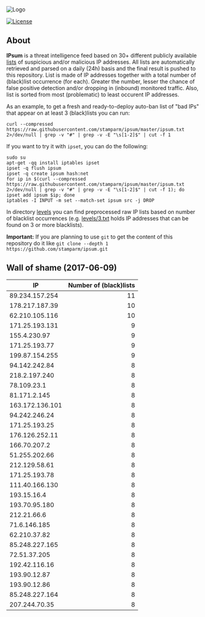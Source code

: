 ![Logo](logo.png)

[![License](https://img.shields.io/badge/license-Public_domain-red.svg)](https://wiki.creativecommons.org/wiki/Public_domain)

About
----

**IPsum** is a threat intelligence feed based on 30+ different publicly available [lists](https://github.com/stamparm/maltrail) of suspicious and/or malicious IP addresses. All lists are automatically retrieved and parsed on a daily (24h) basis and the final result is pushed to this repository. List is made of IP addresses together with a total number of (black)list occurrence (for each). Greater the number, lesser the chance of false positive detection and/or dropping in (inbound) monitored traffic. Also, list is sorted from most (problematic) to least occurent IP addresses.

As an example, to get a fresh and ready-to-deploy auto-ban list of "bad IPs" that appear on at least 3 (black)lists you can run:

```
curl --compressed https://raw.githubusercontent.com/stamparm/ipsum/master/ipsum.txt 2>/dev/null | grep -v "#" | grep -v -E "\s[1-2]$" | cut -f 1
```

If you want to try it with `ipset`, you can do the following:

```
sudo su
apt-get -qq install iptables ipset
ipset -q flush ipsum
ipset -q create ipsum hash:net
for ip in $(curl --compressed https://raw.githubusercontent.com/stamparm/ipsum/master/ipsum.txt 2>/dev/null | grep -v "#" | grep -v -E "\s[1-2]$" | cut -f 1); do ipset add ipsum $ip; done
iptables -I INPUT -m set --match-set ipsum src -j DROP
```

In directory [levels](levels) you can find preprocessed raw IP lists based on number of blacklist occurrences (e.g. [levels/3.txt](levels/3.txt) holds IP addresses that can be found on 3 or more blacklists).

**Important:** If you are planning to use `git` to get the content of this repository do it like `git clone --depth 1 https://github.com/stamparm/ipsum.git`

Wall of shame (2017-06-09)
----

|IP|Number of (black)lists|
|---|--:|
89.234.157.254|11
178.217.187.39|10
62.210.105.116|10
171.25.193.131|9
155.4.230.97|9
171.25.193.77|9
199.87.154.255|9
94.142.242.84|8
218.2.197.240|8
78.109.23.1|8
81.171.2.145|8
163.172.136.101|8
94.242.246.24|8
171.25.193.25|8
176.126.252.11|8
166.70.207.2|8
51.255.202.66|8
212.129.58.61|8
171.25.193.78|8
111.40.166.130|8
193.15.16.4|8
193.70.95.180|8
212.21.66.6|8
71.6.146.185|8
62.210.37.82|8
85.248.227.165|8
72.51.37.205|8
192.42.116.16|8
193.90.12.87|8
193.90.12.86|8
85.248.227.164|8
207.244.70.35|8
